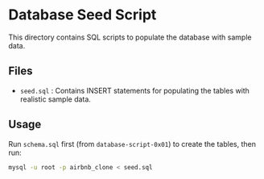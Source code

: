 # Database Seed Script

This directory contains SQL scripts to populate the database with sample data.

## Files
- `seed.sql` : Contains INSERT statements for populating the tables with realistic sample data.

## Usage
Run `schema.sql` first (from `database-script-0x01`) to create the tables, then run:

```bash
mysql -u root -p airbnb_clone < seed.sql

